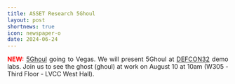 ```yaml
---
title: ASSET Research 5Ghoul
layout: post
shortnews: true
icon: newspaper-o
date: 2024-06-24
---
```

<p style="text-align:justify">
<font color="red"><b>NEW:</b></font>
<a href="https://www.5ghoul.com">5Ghoul</a> going to Vegas. We will present 5Ghoul at <a href="https://defcon.org/html/defcon-32/dc-32-index.html">DEFCON32</a> demo labs. 
Join us to see the ghost (ghoul) at work on August 10 at 10am (W305 - Third Floor - LVCC West Hall). 
</p>



